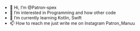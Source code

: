 - 👋 Hi, I’m @Patron-spex
- 👀 I’m interested in Programming and how other code
- 🌱 I’m currently learning Kotlin, Swift
- 📫 How to reach me just write me on Instagram Patron_Manuu

<!---
Patron-spex/Patron-spex is a ✨ special ✨ repository because its `README.md` (this file) appears on your GitHub profile.
You can click the Preview link to take a look at your changes.
--->
